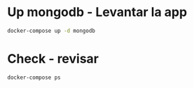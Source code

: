 # Up mongodb - Levantar la app

```sh
docker-compose up -d mongodb
```

# Check - revisar

```sh
docker-compose ps
```